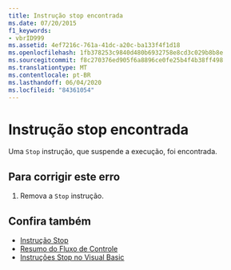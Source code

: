 ```yaml
---
title: Instrução stop encontrada
ms.date: 07/20/2015
f1_keywords:
- vbrID999
ms.assetid: 4ef7216c-761a-41dc-a20c-ba133f4f1d18
ms.openlocfilehash: 1fb378253c9840d480b6932758e8cd3c029b8b8e
ms.sourcegitcommit: f8c270376ed905f6a8896ce0fe25b4f4b38ff498
ms.translationtype: MT
ms.contentlocale: pt-BR
ms.lasthandoff: 06/04/2020
ms.locfileid: "84361054"
---
```

# <a name="stop-statement-encountered"></a>Instrução stop encontrada
Uma `Stop` instrução, que suspende a execução, foi encontrada.  
  
## <a name="to-correct-this-error"></a>Para corrigir este erro  
  
1. Remova a `Stop` instrução.  
  
## <a name="see-also"></a>Confira também

- [Instrução Stop](../language-reference/statements/stop-statement.md)
- [Resumo do Fluxo de Controle](../language-reference/keywords/control-flow-summary.md)
- [Instruções Stop no Visual Basic](/visualstudio/debugger/stop-statements-in-visual-basic)
